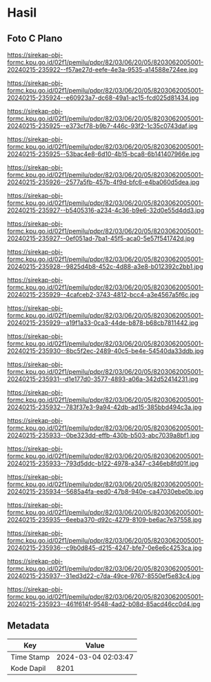 # Hasil

## Foto C Plano

https://sirekap-obj-formc.kpu.go.id/02f1/pemilu/pdpr/82/03/06/20/05/8203062005001-20240215-235922--f57ae27d-eefe-4e3a-9535-a14588e724ee.jpg

https://sirekap-obj-formc.kpu.go.id/02f1/pemilu/pdpr/82/03/06/20/05/8203062005001-20240215-235924--e60923a7-dc68-49a1-ac15-fcd025d81434.jpg

https://sirekap-obj-formc.kpu.go.id/02f1/pemilu/pdpr/82/03/06/20/05/8203062005001-20240215-235925--e373cf78-b9b7-446c-93f2-1c35c0743daf.jpg

https://sirekap-obj-formc.kpu.go.id/02f1/pemilu/pdpr/82/03/06/20/05/8203062005001-20240215-235925--53bac4e8-6d10-4b15-bca8-6b141407966e.jpg

https://sirekap-obj-formc.kpu.go.id/02f1/pemilu/pdpr/82/03/06/20/05/8203062005001-20240215-235926--2577a5fb-457b-4f9d-bfc6-e4ba060d5dea.jpg

https://sirekap-obj-formc.kpu.go.id/02f1/pemilu/pdpr/82/03/06/20/05/8203062005001-20240215-235927--b5405316-a234-4c36-b9e6-32d0e55d4dd3.jpg

https://sirekap-obj-formc.kpu.go.id/02f1/pemilu/pdpr/82/03/06/20/05/8203062005001-20240215-235927--0ef051ad-7ba1-45f5-aca0-5e57f541742d.jpg

https://sirekap-obj-formc.kpu.go.id/02f1/pemilu/pdpr/82/03/06/20/05/8203062005001-20240215-235928--9825d4b8-452c-4d88-a3e8-b012392c2bb1.jpg

https://sirekap-obj-formc.kpu.go.id/02f1/pemilu/pdpr/82/03/06/20/05/8203062005001-20240215-235929--4cafceb2-3743-4812-bcc4-a3e4567a5f6c.jpg

https://sirekap-obj-formc.kpu.go.id/02f1/pemilu/pdpr/82/03/06/20/05/8203062005001-20240215-235929--a19f1a33-0ca3-44de-b878-b68cb7811442.jpg

https://sirekap-obj-formc.kpu.go.id/02f1/pemilu/pdpr/82/03/06/20/05/8203062005001-20240215-235930--8bc5f2ec-2489-40c5-be4e-54540da33ddb.jpg

https://sirekap-obj-formc.kpu.go.id/02f1/pemilu/pdpr/82/03/06/20/05/8203062005001-20240215-235931--d1e177d0-3577-4893-a06a-342d52414231.jpg

https://sirekap-obj-formc.kpu.go.id/02f1/pemilu/pdpr/82/03/06/20/05/8203062005001-20240215-235932--783f37e3-9a94-42db-ad15-385bbd494c3a.jpg

https://sirekap-obj-formc.kpu.go.id/02f1/pemilu/pdpr/82/03/06/20/05/8203062005001-20240215-235933--0be323dd-effb-430b-b503-abc7039a8bf1.jpg

https://sirekap-obj-formc.kpu.go.id/02f1/pemilu/pdpr/82/03/06/20/05/8203062005001-20240215-235933--793d5ddc-b122-4978-a347-c346eb8fd01f.jpg

https://sirekap-obj-formc.kpu.go.id/02f1/pemilu/pdpr/82/03/06/20/05/8203062005001-20240215-235934--5685a4fa-eed0-47b8-940e-ca47030ebe0b.jpg

https://sirekap-obj-formc.kpu.go.id/02f1/pemilu/pdpr/82/03/06/20/05/8203062005001-20240215-235935--6eeba370-d92c-4279-8109-be6ac7e37558.jpg

https://sirekap-obj-formc.kpu.go.id/02f1/pemilu/pdpr/82/03/06/20/05/8203062005001-20240215-235936--c9b0d845-d215-4247-bfe7-0e6e6c4253ca.jpg

https://sirekap-obj-formc.kpu.go.id/02f1/pemilu/pdpr/82/03/06/20/05/8203062005001-20240215-235937--31ed3d22-c7da-49ce-9767-8550ef5e83c4.jpg

https://sirekap-obj-formc.kpu.go.id/02f1/pemilu/pdpr/82/03/06/20/05/8203062005001-20240215-235923--461f614f-9548-4ad2-b08d-85acd46cc0d4.jpg


## Metadata

| Key        | Value               |
| ---------- | ------------------- |
| Time Stamp | 2024-03-04 02:03:47 |
| Kode Dapil | 8201                |



